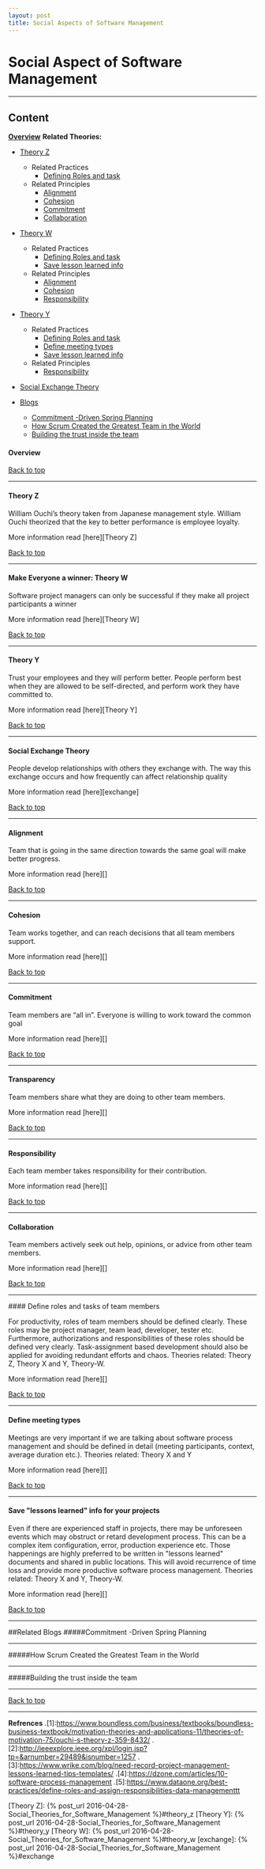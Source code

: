 ```yaml
---
layout: post
title: Social Aspects of Software Management
---
```


Social Aspect of Software Management
===



---

Content
---
 [**Overview**](#overview)
**Related Theories:**

 - [Theory Z](#theory1)
	 - Related Practices
		 - [Defining Roles and task](#defining-roles-and-task)
	 - Related Principles
		 - [Alignment](#alignment)
		 - [Cohesion](#cohesion)
		 - [Commitment](#commitment)
		 - [Collaboration](#collaboration)
 - [Theory W](#theory2)
	 - Related Practices
		 - [Defining Roles and task](#defining-roles-and-task)
		 - [Save lesson learned info](#save-lesson-learned-info)
	 - Related Principles
		 - [Alignment](#alignment)
		 - [Cohesion](#cohesion)
		 - [Responsibility](#responsibility)
 - [Theory Y](#theory3)
	 - Related Practices
		 - [Defining Roles and task](#defining-roles-and-task)
		 - [Define meeting types](#define-meeting-types)
		 - [Save lesson learned info](#save-lesson-learned-info)
	 - Related Principles
		 - [Responsibility](#responsibility)
 - [Social Exchange Theory](#theory4)
	 
 - [Blogs](#related-blogs)
	 - [Commitment -Driven Spring Planning](#blog1)
	 - [How Scrum Created the Greatest Team in the World](#blog2)
	 - [Building the trust inside the team](#blog3)

####  Overview


[Back to top](#content)

---
####  <a name="theory1">Theory Z</a>

William Ouchi’s theory taken from Japanese management style. William Ouchi theorized that the key to better performance is employee loyalty. 

More information read [here][Theory Z]

[Back to top](#content)

---

####  <a name="theory2">Make Everyone a winner: Theory W</a>

Software project managers can only be successful if they make all project participants a winner

More information read [here][Theory W]

[Back to top](#content)

---
####  <a name="theory3">Theory Y</a>

Trust your employees and they will perform better.  People perform best when they are allowed to be self-directed, and perform work they have committed to.

More information read [here][Theory Y]

[Back to top](#content)

---
####  <a name="theory4">Social Exchange Theory</a>

People develop relationships with others they exchange with. The way this exchange occurs and how frequently can affect relationship quality

More information read [here][exchange]

[Back to top](#content)

---
####  <a name="alignment"> Alignment </a>

Team that is going in the same direction towards the same goal will make better progress.

More information read [here][]


[Back to top](#content)

---


####  Cohesion 

Team works together, and can reach decisions that all team members support.

More information read [here][]

[Back to top](#content)

---
####  Commitment 

Team members are “all in”.  Everyone is willing to work toward the common goal

More information read [here][]

[Back to top](#content)

---
####  Transparency 

Team members share what they are doing to other team members. 

More information read [here][]

[Back to top](#content)

---
####  Responsibility 

Each team member takes responsibility for their contribution.

More information read [here][]

[Back to top](#content)

---
####  Collaboration 

Team members actively seek out help, opinions, or advice from other team members.

More information read [here][]

[Back to top](#content)

---
####<a name="defining-roles-and-task">  Define roles and tasks of team members</a>

 For productivity, roles of team members should be defined clearly. These roles may be project manager, team lead, developer, tester etc. Furthermore, authorizations and responsibilities of these roles should be defined very clearly. Task-assignment based development should also be applied for avoiding redundant efforts and chaos. 
 Theories related: Theory Z,  Theory X and Y, Theory-W.

More information read [here][]

[Back to top](#content)

---
####  <a name="define-meeting-types">Define meeting types</a>

Meetings are very important if we are talking about software process management and should be defined in detail (meeting participants, context, average duration etc.).
Theories related: Theory X and Y

More information read [here][]

[Back to top](#content)

---
#### <a name="save-lesson-learned-info">Save "lessons learned" info for your projects</a>

Even if there are experienced staff in projects, there may be unforeseen events which may obstruct or retard development process. This can be a complex item configuration, error, production experience etc. Those happenings are highly preferred to be written in "lessons learned" documents and shared in public locations. This will avoid recurrence of time loss and provide more productive software process management. 
Theories related: Theory X and Y, Theory-W.

More information read [here][]

[Back to top](#content)

---
##<a name="related-blogs">Related Blogs</a>
#####<a name="blog1">Commitment -Driven Spring Planning</a>

----
#####<a name="blog2">How Scrum Created the Greatest Team in the World</a>

----

#####<a name="blog3">Building the trust inside the team</a>

----
[Back to top](#content)

---
**Refrences**
 .[1]:https://www.boundless.com/business/textbooks/boundless-business-textbook/motivation-theories-and-applications-11/theories-of-motivation-75/ouchi-s-theory-z-359-8432/
 .[2]:http://ieeexplore.ieee.org/xpl/login.jsp?tp=&arnumber=29489&isnumber=1257
 .[3]:https://www.wrike.com/blog/need-record-project-management-lessons-learned-tips-templates/
 .[4]:https://dzone.com/articles/10-software-process-management
 .[5]:https://www.dataone.org/best-practices/define-roles-and-assign-responsibilities-data-managementtt


[Theory Z]: {% post_url 2016-04-28-Social_Theories_for_Software_Management %}#theory_z
[Theory Y]: {% post_url 2016-04-28-Social_Theories_for_Software_Management %}#theory_y
[Theory W]: {% post_url 2016-04-28-Social_Theories_for_Software_Management %}#theory_w
[exchange]: {% post_url 2016-04-28-Social_Theories_for_Software_Management %}#exchange
